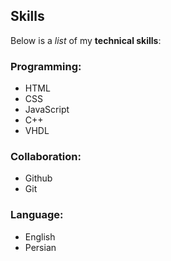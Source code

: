 ## Skills

Below is a _list_ of my **technical skills**:

### Programming:
- HTML
- CSS
- JavaScript
- C++
- VHDL

### Collaboration:
- Github
- Git

### Language:
- English
- Persian
